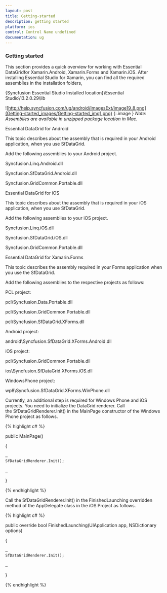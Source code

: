 ```yaml
---
layout: post
title: Getting-started
description: getting started
platform: ios
control: Control Name undefined
documentation: ug
---
```


### Getting started

This section provides a quick overview for working with Essential DataGridfor Xamarin.Android, Xamarin.Forms and Xamarin.iOS. After installing Essential Studio for Xamarin, you can find all the required assemblies in the installation folders,

{Syncfusion Essential Studio Installed location}\Essential Studio\13.2.0.29\lib

![http://help.syncfusion.com/ug/android/ImagesExt/image19_8.png](Getting-started_images/Getting-started_img1.png)
{:.image }
_Note: Assemblies are available in unzipped package location in Mac._

Essential DataGrid for Android

This topic describes about the assembly that is required in your Android application, when you use SfDataGrid.

Add the following assemblies to your Android project.

Syncfusion.Linq.Android.dll

Syncfusion.SfDataGrid.Android.dll

Syncfusion.GridCommon.Portable.dll



Essential DataGrid for iOS

This topic describes about the assembly that is required in your iOS application, when you use SfDataGrid.

Add the following assemblies to your iOS project.

Syncfusion.Linq.iOS.dll

Syncfusion.SfDataGrid.iOS.dll

Syncfusion.GridCommon.Portable.dll



Essential DataGrid for Xamarin.Forms

This topic describes the assembly required in your Forms application when you use the SfDataGrid.

Add the following assemblies to the respective projects as follows:

PCL project:

pcl\Syncfusion.Data.Portable.dll

pcl\Syncfusion.GridCommon.Portable.dll

pcl\Syncfusion.SfDataGrid.XForms.dll

Android project:

android\Syncfusion.SfDataGrid.XForms.Android.dll

iOS project:

pcl\Syncfusion.GridCommon.Portable.dll

ios\Syncfusion.SfDataGrid.XForms.iOS.dll

WindowsPhone project:

wp8\Syncfusion.SfDataGrid.XForms.WinPhone.dll

Currently, an additional step is required for Windows Phone and iOS projects. You need to initialize the DataGrid renderer. Call the SfDataGridRenderer.Init() in the MainPage constructor of the Windows Phone project as follows.

{% highlight c# %}

public MainPage()

{

    …
    SfDataGridRenderer.Init();

    …

}



{% endhighlight %}

Call the SfDataGridRenderer.Init() in the FinishedLaunching overridden method of the AppDelegate class in the iOS Project as follows.

{% highlight c# %}

public override bool FinishedLaunching(UIApplication app, NSDictionary options)

{

    …
    SfDataGridRenderer.Init();

    …

}



{% endhighlight %}



